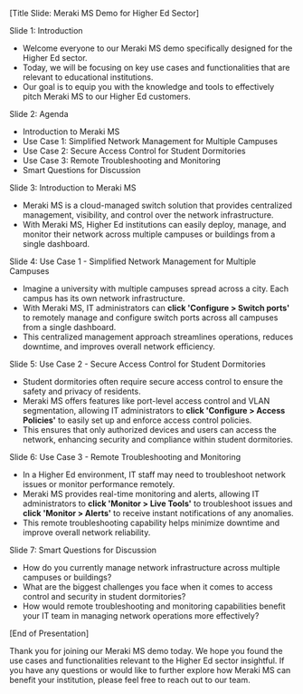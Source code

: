 [Title Slide: Meraki MS Demo for Higher Ed Sector]

Slide 1: Introduction
- Welcome everyone to our Meraki MS demo specifically designed for the Higher Ed sector.
- Today, we will be focusing on key use cases and functionalities that are relevant to educational institutions.
- Our goal is to equip you with the knowledge and tools to effectively pitch Meraki MS to our Higher Ed customers.

Slide 2: Agenda
- Introduction to Meraki MS
- Use Case 1: Simplified Network Management for Multiple Campuses
- Use Case 2: Secure Access Control for Student Dormitories
- Use Case 3: Remote Troubleshooting and Monitoring
- Smart Questions for Discussion

Slide 3: Introduction to Meraki MS
- Meraki MS is a cloud-managed switch solution that provides centralized management, visibility, and control over the network infrastructure.
- With Meraki MS, Higher Ed institutions can easily deploy, manage, and monitor their network across multiple campuses or buildings from a single dashboard.

Slide 4: Use Case 1 - Simplified Network Management for Multiple Campuses
- Imagine a university with multiple campuses spread across a city. Each campus has its own network infrastructure.
- With Meraki MS, IT administrators can **click 'Configure > Switch ports'** to remotely manage and configure switch ports across all campuses from a single dashboard.
- This centralized management approach streamlines operations, reduces downtime, and improves overall network efficiency.

Slide 5: Use Case 2 - Secure Access Control for Student Dormitories
- Student dormitories often require secure access control to ensure the safety and privacy of residents.
- Meraki MS offers features like port-level access control and VLAN segmentation, allowing IT administrators to **click 'Configure > Access Policies'** to easily set up and enforce access control policies.
- This ensures that only authorized devices and users can access the network, enhancing security and compliance within student dormitories.

Slide 6: Use Case 3 - Remote Troubleshooting and Monitoring
- In a Higher Ed environment, IT staff may need to troubleshoot network issues or monitor performance remotely.
- Meraki MS provides real-time monitoring and alerts, allowing IT administrators to **click 'Monitor > Live Tools'** to troubleshoot issues and **click 'Monitor > Alerts'** to receive instant notifications of any anomalies.
- This remote troubleshooting capability helps minimize downtime and improve overall network reliability.

Slide 7: Smart Questions for Discussion
- How do you currently manage network infrastructure across multiple campuses or buildings?
- What are the biggest challenges you face when it comes to access control and security in student dormitories?
- How would remote troubleshooting and monitoring capabilities benefit your IT team in managing network operations more effectively?

[End of Presentation]

Thank you for joining our Meraki MS demo today. We hope you found the use cases and functionalities relevant to the Higher Ed sector insightful. If you have any questions or would like to further explore how Meraki MS can benefit your institution, please feel free to reach out to our team.